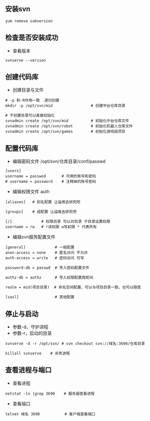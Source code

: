 ## 安装svn

```
yum remove subversion
```

## 检查是否安装成功

- 查看版本

```
svnserve --version
```

## 创建代码库

- 创建目录与文件

```
# -p 和-R作用一致  递归创建
mkdir -p /opt/svn/mid                 # 创建中台仓库目录

# 不创建目录可以直接初始化
svnadmin create /opt/svn/mid          # 初始化中台仓库文件
svnadmin create /opt/svn/robot        # 初始化机器人仓库文件
svnadmin create /opt/svn/games        # 初始化游戏组项目
```

## 配置代码库

- 编辑密码文件 /opt/svn/仓库目录/conf/passwd

```
[users]
username = passwod       # 可用的账号和密码
# username = password    # 注释掉的账号密码
```

- 编辑权限文件 auth

```
[aliases]   # 别名配置 让运维去研究吧

[groups]    # 组配置 让运维去研究吧    

[/]             # 权限目录 可以对目录 子目录设置权限
username = rw   # r读权限 w写权限 * 代表所有
```

- 编辑svn服务配置文件

```
[general]             # 一般配置
anon-access = none    # 匿名访问 不允许  
auth-access = write   # 密码访问 可写

password-db = passwd  # 导入密码配置文件

authz-db = authz      # 导入权限配置我呢间

realm = mid(项目目录)  # 命名空间配置，可以与项目目录一致，也可以随意     

[sasl]                # 其他配置
```

## 停止与启动

- 参数-d，守护进程
- 参数-r，启动的目录

```
svnserve -d -r /opt/svn/ # svn checkout svn://域名:3690/仓库目录

killall svnserve    # 杀死进程
```

## 查看进程与端口

- 查看进程

```
netstat -ln |grep 3690    # 服务器查看进程
```

- 查看端口

```
telnet 域名 3690           # 客户端查看端口
```